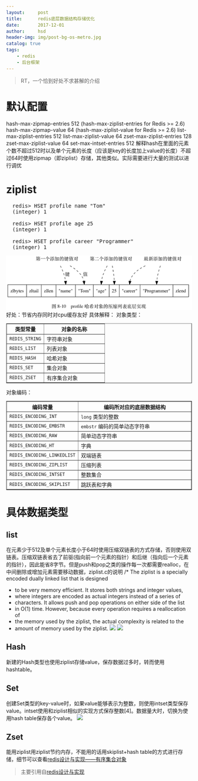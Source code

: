 ```yaml
---
layout:     post
title:      redis底层数据结构存储优化
date:       2017-12-01
author:     hsd
header-img: img/post-bg-os-metro.jpg
catalog: true
tags:
    - redis
    - 后台框架
---
```

>RT，一个恰到好处不求甚解的介绍
# 默认配置
  hash-max-zipmap-entries 512 (hash-max-ziplist-entries for Redis >= 2.6)
  hash-max-zipmap-value 64  (hash-max-ziplist-value for Redis >= 2.6)
  list-max-ziplist-entries 512
  list-max-ziplist-value 64
  zset-max-ziplist-entries 128
  zset-max-ziplist-value 64
  set-max-intset-entries 512
解释hash在里面的元素个数不超过512时以及单个元素的长度（应该是key的长度加上value的长度）不超过64时使用zipmap（即ziplist）存储，其他类似。实际需要进行大量的测试以进行调优

# ziplist
<pre>
  redis> HSET profile name "Tom"
  (integer) 1

  redis> HSET profile age 25
  (integer) 1

  redis> HSET profile career "Programmer"
  (integer) 1
</pre>
![](/img/redis_ziplist.png)
好处：节省内存同时对cpu缓存友好
具体解释：
对象类型：
<table border="1" class="docutils">
<colgroup>
<col width="38%">
<col width="62%">
</colgroup>
<thead valign="bottom">
<tr class="row-odd"><th class="head">类型常量</th>
<th class="head">对象的名称</th>
</tr>
</thead>
<tbody valign="top">
<tr class="row-even"><td><code class="docutils literal"><span class="pre">REDIS_STRING</span></code></td>
<td>字符串对象</td>
</tr>
<tr class="row-odd"><td><code class="docutils literal"><span class="pre">REDIS_LIST</span></code></td>
<td>列表对象</td>
</tr>
<tr class="row-even"><td><code class="docutils literal"><span class="pre">REDIS_HASH</span></code></td>
<td>哈希对象</td>
</tr>
<tr class="row-odd"><td><code class="docutils literal"><span class="pre">REDIS_SET</span></code></td>
<td>集合对象</td>
</tr>
<tr class="row-even"><td><code class="docutils literal"><span class="pre">REDIS_ZSET</span></code></td>
<td>有序集合对象</td>
</tr>
</tbody>
</table>
对象编码：
<table border="1" class="docutils">
<colgroup>
<col width="33%">
<col width="67%">
</colgroup>
<thead valign="bottom">
<tr class="row-odd"><th class="head">编码常量</th>
<th class="head">编码所对应的底层数据结构</th>
</tr>
</thead>
<tbody valign="top">
<tr class="row-even"><td><code class="docutils literal"><span class="pre">REDIS_ENCODING_INT</span></code></td>
<td><code class="docutils literal"><span class="pre">long</span></code> 类型的整数</td>
</tr>
<tr class="row-odd"><td><code class="docutils literal"><span class="pre">REDIS_ENCODING_EMBSTR</span></code></td>
<td><code class="docutils literal"><span class="pre">embstr</span></code> 编码的简单动态字符串</td>
</tr>
<tr class="row-even"><td><code class="docutils literal"><span class="pre">REDIS_ENCODING_RAW</span></code></td>
<td>简单动态字符串</td>
</tr>
<tr class="row-odd"><td><code class="docutils literal"><span class="pre">REDIS_ENCODING_HT</span></code></td>
<td>字典</td>
</tr>
<tr class="row-even"><td><code class="docutils literal"><span class="pre">REDIS_ENCODING_LINKEDLIST</span></code></td>
<td>双端链表</td>
</tr>
<tr class="row-odd"><td><code class="docutils literal"><span class="pre">REDIS_ENCODING_ZIPLIST</span></code></td>
<td>压缩列表</td>
</tr>
<tr class="row-even"><td><code class="docutils literal"><span class="pre">REDIS_ENCODING_INTSET</span></code></td>
<td>整数集合</td>
</tr>
<tr class="row-odd"><td><code class="docutils literal"><span class="pre">REDIS_ENCODING_SKIPLIST</span></code></td>
<td>跳跃表和字典</td>
</tr>
</tbody>
</table>

# 具体数据类型
## list
在元素少于512及单个元素长度小于64时使用压缩双链表的方式存储，否则使用双链表。压缩双链表省去了前驱(指向前一个元素的指针）和后继（指向后一个元素的指针），因此能省8字节。但是push和pop之类的操作每一次都需要realloc，在中间删除或增加元素需要移动数据，ziplist.c的说明
  /* The ziplist is a specially encoded dually linked list that is designed
   * to be very memory efficient. It stores both strings and integer values,
   * where integers are encoded as actual integers instead of a series of
   * characters. It allows push and pop operations on either side of the list
   * in O(1) time. However, because every operation requires a reallocation of
   * the memory used by the ziplist, the actual complexity is related to the
   * amount of memory used by the ziplist.
![](/img/redis_list_ziplist)
![](/img/redis_list_linkedlist)

## Hash
新建的Hash类型也使用ziplist存储value，保存数据过多时，转而使用hashtable。

## Set

创建Set类型的key-value时，如果value能够表示为整数，则使用intset类型保存value。intset使用和ziplist相似的实现方式保存整数[4]。数据量大时，切换为使用hash table保存各个value。
![](/img/redis_set_intset)

## Zset

能用ziplist用ziplist节约内存，不能用的话用skiplist+hash table的方式进行存储，细节可以查看[redis设计与实现——有序集合对象](http://redisbook.com/preview/object/sorted_set.html)

>主要引用自[redis设计与实现](http://redisbook.com/index.html)

